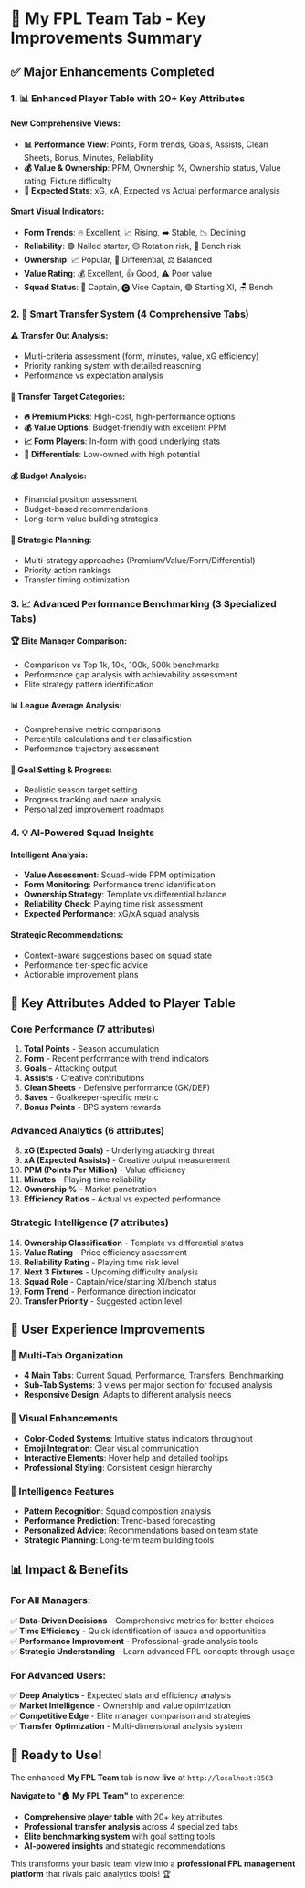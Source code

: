 # 🚀 My FPL Team Tab - Key Improvements Summary

## ✅ **Major Enhancements Completed**

### 1. 📊 **Enhanced Player Table with 20+ Key Attributes**

#### **New Comprehensive Views:**
- **📊 Performance View**: Points, Form trends, Goals, Assists, Clean Sheets, Bonus, Minutes, Reliability
- **💰 Value & Ownership**: PPM, Ownership %, Ownership status, Value rating, Fixture difficulty  
- **🎯 Expected Stats**: xG, xA, Expected vs Actual performance analysis

#### **Smart Visual Indicators:**
- **Form Trends**: 🔥 Excellent, 📈 Rising, ➡️ Stable, 📉 Declining
- **Reliability**: 🟢 Nailed starter, 🟡 Rotation risk, 🔴 Bench risk
- **Ownership**: 📈 Popular, 💎 Differential, ⚖️ Balanced
- **Value Rating**: 💰 Excellent, 👍 Good, ⚠️ Poor value
- **Squad Status**: 👑 Captain, 🅒 Vice Captain, 🟢 Starting XI, 🪑 Bench

### 2. 🔄 **Smart Transfer System (4 Comprehensive Tabs)**

#### **⚠️ Transfer Out Analysis:**
- Multi-criteria assessment (form, minutes, value, xG efficiency)
- Priority ranking system with detailed reasoning
- Performance vs expectation analysis

#### **🎯 Transfer Target Categories:**
- **🔥 Premium Picks**: High-cost, high-performance options
- **💰 Value Options**: Budget-friendly with excellent PPM
- **📈 Form Players**: In-form with good underlying stats  
- **💎 Differentials**: Low-owned with high potential

#### **💰 Budget Analysis:**
- Financial position assessment
- Budget-based recommendations
- Long-term value building strategies

#### **🔄 Strategic Planning:**
- Multi-strategy approaches (Premium/Value/Form/Differential)
- Priority action rankings
- Transfer timing optimization

### 3. 📈 **Advanced Performance Benchmarking (3 Specialized Tabs)**

#### **🏆 Elite Manager Comparison:**
- Comparison vs Top 1k, 10k, 100k, 500k benchmarks
- Performance gap analysis with achievability assessment
- Elite strategy pattern identification

#### **📊 League Average Analysis:**
- Comprehensive metric comparisons
- Percentile calculations and tier classification
- Performance trajectory assessment

#### **🎯 Goal Setting & Progress:**
- Realistic season target setting
- Progress tracking and pace analysis  
- Personalized improvement roadmaps

### 4. 💡 **AI-Powered Squad Insights**

#### **Intelligent Analysis:**
- **Value Assessment**: Squad-wide PPM optimization
- **Form Monitoring**: Performance trend identification
- **Ownership Strategy**: Template vs differential balance
- **Reliability Check**: Playing time risk assessment
- **Expected Performance**: xG/xA squad analysis

#### **Strategic Recommendations:**
- Context-aware suggestions based on squad state
- Performance tier-specific advice
- Actionable improvement plans

## 🎯 **Key Attributes Added to Player Table**

### **Core Performance** (7 attributes)
1. **Total Points** - Season accumulation
2. **Form** - Recent performance with trend indicators
3. **Goals** - Attacking output
4. **Assists** - Creative contributions  
5. **Clean Sheets** - Defensive performance (GK/DEF)
6. **Saves** - Goalkeeper-specific metric
7. **Bonus Points** - BPS system rewards

### **Advanced Analytics** (6 attributes)
8. **xG (Expected Goals)** - Underlying attacking threat
9. **xA (Expected Assists)** - Creative output measurement
10. **PPM (Points Per Million)** - Value efficiency
11. **Minutes** - Playing time reliability
12. **Ownership %** - Market penetration
13. **Efficiency Ratios** - Actual vs expected performance

### **Strategic Intelligence** (7 attributes)
14. **Ownership Classification** - Template vs differential status
15. **Value Rating** - Price efficiency assessment
16. **Reliability Rating** - Playing time risk level
17. **Next 3 Fixtures** - Upcoming difficulty analysis
18. **Squad Role** - Captain/vice/starting XI/bench status
19. **Form Trend** - Performance direction indicator
20. **Transfer Priority** - Suggested action level

## 🚀 **User Experience Improvements**

### **📱 Multi-Tab Organization**
- **4 Main Tabs**: Current Squad, Performance, Transfers, Benchmarking
- **Sub-Tab Systems**: 3 views per major section for focused analysis
- **Responsive Design**: Adapts to different analysis needs

### **🎨 Visual Enhancements**
- **Color-Coded Systems**: Intuitive status indicators throughout
- **Emoji Integration**: Clear visual communication
- **Interactive Elements**: Hover help and detailed tooltips
- **Professional Styling**: Consistent design hierarchy

### **🧠 Intelligence Features**
- **Pattern Recognition**: Squad composition analysis
- **Performance Prediction**: Trend-based forecasting
- **Personalized Advice**: Recommendations based on team state
- **Strategic Planning**: Long-term team building tools

## 📊 **Impact & Benefits**

### **For All Managers:**
✅ **Data-Driven Decisions** - Comprehensive metrics for better choices  
✅ **Time Efficiency** - Quick identification of issues and opportunities  
✅ **Performance Improvement** - Professional-grade analysis tools  
✅ **Strategic Understanding** - Learn advanced FPL concepts through usage  

### **For Advanced Users:**
✅ **Deep Analytics** - Expected stats and efficiency analysis  
✅ **Market Intelligence** - Ownership and value optimization  
✅ **Competitive Edge** - Elite manager comparison and strategies  
✅ **Transfer Optimization** - Multi-dimensional analysis system  

## 🎉 **Ready to Use!**

The enhanced **My FPL Team** tab is now **live** at `http://localhost:8503`

**Navigate to "🏠 My FPL Team"** to experience:
- **Comprehensive player table** with 20+ key attributes
- **Professional transfer analysis** across 4 specialized tabs  
- **Elite benchmarking system** with goal setting tools
- **AI-powered insights** and strategic recommendations

This transforms your basic team view into a **professional FPL management platform** that rivals paid analytics tools! 🏆
